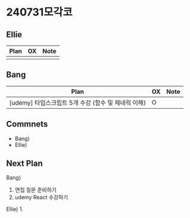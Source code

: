 # 240731모각코

## Ellie

| Plan                 | OX  | Note |
| -------------------- | --- | ---- |
|                      |     |      |

## Bang

| Plan                  | OX  | Note |
| --------------------- | --- | ---- |
| [udemy] 타입스크립트 5개 수강 (함수 및 제네릭 이해)   |  O    |      |

## Commnets

- Bang)
- Ellie)

## Next Plan

Bang)
1. 면접 질문 준비하기
2. udemy React 수강하기 

Ellie)
1. 


